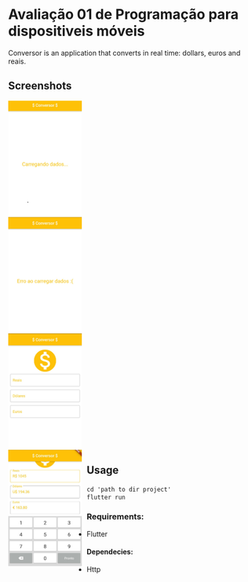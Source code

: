 #  Avaliação 01 de Programação para dispositiveis móveis

Conversor is an application that converts in real time: dollars, euros and reais.

## Screenshots

<img src="https://raw.githubusercontent.com/MarcosCastelo/ads-pdm/master/pdm_av01/screenshots/1.jpeg"
 style="
     display: flex;
     margin-right: 10px;
 "
 width="150px"
 height="237"
/> <img src="https://raw.githubusercontent.com/MarcosCastelo/ads-pdm/master/pdm_av01/screenshots/2.jpeg"
 style="
     display: flex;
     margin-right: 10px;
 "
 width="150px"
 height="237"
/> <img src="https://raw.githubusercontent.com/MarcosCastelo/ads-pdm/master/pdm_av01/screenshots/3.jpeg"
 style="
     display: flex;
     margin-right: 10px;
 "
 width="150px"
 height="237"
/> <img src="https://raw.githubusercontent.com/MarcosCastelo/ads-pdm/master/pdm_av01/screenshots/4.jpeg"
 style="
     display: flex;
     float: left;
     margin-right: 10px;
 "
 width="150px"
 height="237"
/>

## Usage

```shell
cd 'path to dir project'
flutter run
```

### Requirements:
 - Flutter

#### Dependecies:
 - Http
